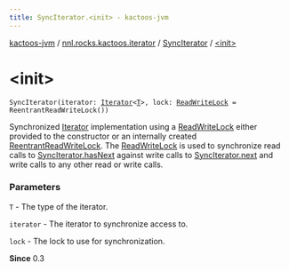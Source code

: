 ```yaml
---
title: SyncIterator.<init> - kactoos-jvm
---
```


[kactoos-jvm](../../index.html) / [nnl.rocks.kactoos.iterator](../index.html) / [SyncIterator](index.html) / [&lt;init&gt;](./-init-.html)

# &lt;init&gt;

`SyncIterator(iterator: `[`Iterator`](https://kotlinlang.org/api/latest/jvm/stdlib/kotlin.collections/-iterator/index.html)`<`[`T`](index.html#T)`>, lock: `[`ReadWriteLock`](http://docs.oracle.com/javase/8/docs/api/java/util/concurrent/locks/ReadWriteLock.html)` = ReentrantReadWriteLock())`

Synchronized [Iterator](https://kotlinlang.org/api/latest/jvm/stdlib/kotlin.collections/-iterator/index.html) implementation using a [ReadWriteLock](http://docs.oracle.com/javase/8/docs/api/java/util/concurrent/locks/ReadWriteLock.html)
either provided to the constructor or an internally created
[ReentrantReadWriteLock](http://docs.oracle.com/javase/8/docs/api/java/util/concurrent/locks/ReentrantReadWriteLock.html).
The [ReadWriteLock](http://docs.oracle.com/javase/8/docs/api/java/util/concurrent/locks/ReadWriteLock.html) is used to synchronize read calls to
[SyncIterator.hasNext](has-next.html) against write calls to
[SyncIterator.next](next.html) and write calls to any other read or write
calls.

### Parameters

`T` - The type of the iterator.

`iterator` - The iterator to synchronize access to.

`lock` - The lock to use for synchronization.

**Since**
0.3

